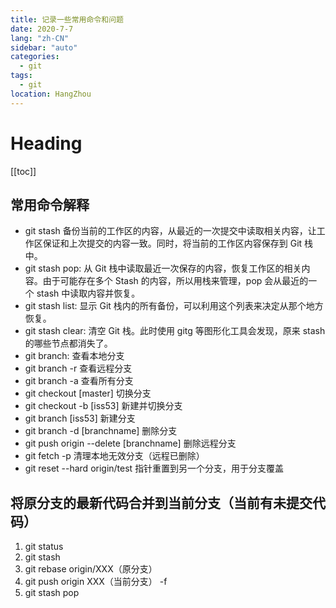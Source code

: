 ```yaml
---
title: 记录一些常用命令和问题
date: 2020-7-7
lang: "zh-CN"
sidebar: "auto"
categories:
  - git
tags:
  - git
location: HangZhou
---
```


# Heading

[[toc]]

## 常用命令解释

- git stash 备份当前的工作区的内容，从最近的一次提交中读取相关内容，让工作区保证和上次提交的内容一致。同时，将当前的工作区内容保存到 Git 栈中。
- git stash pop: 从 Git 栈中读取最近一次保存的内容，恢复工作区的相关内容。由于可能存在多个 Stash 的内容，所以用栈来管理，pop 会从最近的一个 stash 中读取内容并恢复。
- git stash list: 显示 Git 栈内的所有备份，可以利用这个列表来决定从那个地方恢复。
- git stash clear: 清空 Git 栈。此时使用 gitg 等图形化工具会发现，原来 stash 的哪些节点都消失了。
- git branch: 查看本地分支
- git branch -r 查看远程分支
- git branch -a 查看所有分支
- git checkout [master] 切换分支
- git checkout -b [iss53] 新建并切换分支
- git branch [iss53] 新建分支
- git branch -d [branchname] 删除分支
- git push origin --delete [branchname] 删除远程分支
- git fetch -p 清理本地无效分支（远程已删除）
- git reset --hard origin/test 指针重置到另一个分支，用于分支覆盖

## 将原分支的最新代码合并到当前分支（当前有未提交代码）

1. git status
2. git stash
3. git rebase origin/XXX（原分支）
4. git push origin XXX（当前分支） -f
5. git stash pop
